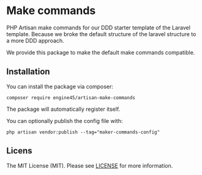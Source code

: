 # Make commands

PHP Artisan make commands for our DDD starter template of the Laravel template.
Because we broke the default structure of the laravel structure to a more DDD approach.

We provide this package to make the default make commands compatible. 

## Installation

You can install the package via composer:

```
composer require engine45/artisan-make-commands
```

The package will automatically register itself. 

You can optionally publish the config file with: 

```
php artisan vendor:publish --tag="maker-commands-config"
```

## Licens 

The MIT License (MIT). Please see [LICENSE](LICENSE) for more information.